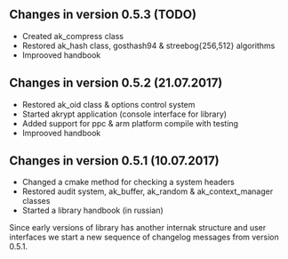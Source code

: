 Changes in version 0.5.3 (TODO)
-------------------------

   * Created ak_compress class
   * Restored ak_hash class, gosthash94 & streebog{256,512} algorithms
   * Improoved handbook


Changes in version 0.5.2 (21.07.2017)
-------------------------------------

   * Restored ak_oid class & options control system
   * Started akrypt application (console interface for library)
   * Added support for ppc & arm platform compile with testing
   * Improoved handbook


Changes in version 0.5.1 (10.07.2017)
-------------------------------------

   * Changed a cmake method for checking a system headers
   * Restored audit system, ak_buffer, ak_random & ak_context_manager classes
   * Started a library handbook (in russian)


Since early versions of library has another internak structure and user 
interfaces we start a new sequence of changelog messages from version 0.5.1.
